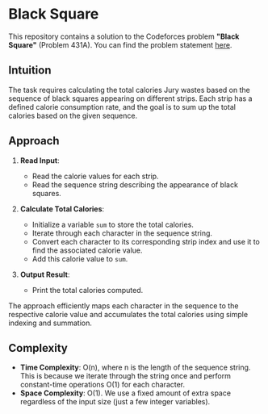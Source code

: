 # Black Square

This repository contains a solution to the Codeforces problem **"Black Square"** (Problem 431A). You can find the problem statement [here](https://codeforces.com/contest/431/problem/A).

## Intuition

The task requires calculating the total calories Jury wastes based on the sequence of black squares appearing on different strips. Each strip has a defined calorie consumption rate, and the goal is to sum up the total calories based on the given sequence.

## Approach

1. **Read Input**: 
   - Read the calorie values for each strip.
   - Read the sequence string describing the appearance of black squares.

2. **Calculate Total Calories**:
   - Initialize a variable `sum` to store the total calories.
   - Iterate through each character in the sequence string.
   - Convert each character to its corresponding strip index and use it to find the associated calorie value.
   - Add this calorie value to `sum`.

3. **Output Result**:
   - Print the total calories computed.

The approach efficiently maps each character in the sequence to the respective calorie value and accumulates the total calories using simple indexing and summation.

## Complexity

- **Time Complexity**: O(n), where n is the length of the sequence string. This is because we iterate through the string once and perform constant-time operations O(1) for each character.
- **Space Complexity**: O(1). We use a fixed amount of extra space regardless of the input size (just a few integer variables).
